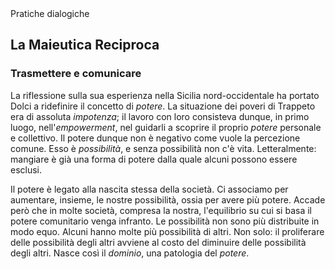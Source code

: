 <link rel="stylesheet" href="https://antonio-vigilante.github.io/filosofia/assets/style.css">

<div class="button green">
Pratiche dialogiche
</div>


## La Maieutica Reciproca

### Trasmettere e comunicare

La riflessione sulla sua esperienza nella Sicilia nord-occidentale ha portato Dolci a ridefinire il concetto di _potere_. La situazione dei poveri di Trappeto era di assoluta _impotenza_; il lavoro con loro consisteva dunque, in primo luogo, nell'_empowerment_, nel guidarli a scoprire il proprio _potere_ personale e collettivo. Il potere dunque non è negativo come vuole la percezione comune. Esso è _possibilità_, e senza possibilità non c'è vita. Letteralmente: mangiare è già una forma di potere dalla quale alcuni possono essere esclusi.

Il potere è legato alla nascita stessa della società. Ci associamo per aumentare, insieme, le nostre possibilità, ossia per avere più potere. Accade però che in molte società, compresa la nostra, l'equilibrio su cui si basa il potere comunitario venga infranto. Le possibilità non sono più distribuite in modo equo. Alcuni hanno molte più possibilità di altri. Non solo: il proliferare delle possibilità degli altri avviene al costo del diminuire delle possibilità degli altri. Nasce così il _dominio_, una patologia del _potere_.

